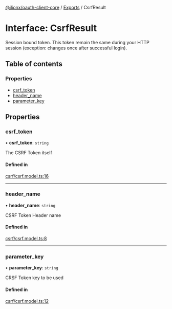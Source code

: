 [@ilionx/oauth-client-core](../README.md) / [Exports](../modules.md) / CsrfResult

# Interface: CsrfResult

Session bound token. This token remain the same during your HTTP session (exception: changes once after successful login).

## Table of contents

### Properties

- [csrf\_token](CsrfResult.md#csrf_token)
- [header\_name](CsrfResult.md#header_name)
- [parameter\_key](CsrfResult.md#parameter_key)

## Properties

### csrf\_token

• **csrf\_token**: `string`

The CSRF Token itself

#### Defined in

[csrf/csrf.model.ts:16](https://github.com/Q24/oauth-client/blob/42f746e/packages/oauth-client-core/src/csrf/csrf.model.ts#L16)

___

### header\_name

• **header\_name**: `string`

CSRF Token Header name

#### Defined in

[csrf/csrf.model.ts:8](https://github.com/Q24/oauth-client/blob/42f746e/packages/oauth-client-core/src/csrf/csrf.model.ts#L8)

___

### parameter\_key

• **parameter\_key**: `string`

CRSF Token key to be used

#### Defined in

[csrf/csrf.model.ts:12](https://github.com/Q24/oauth-client/blob/42f746e/packages/oauth-client-core/src/csrf/csrf.model.ts#L12)
